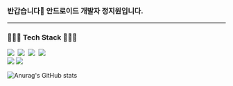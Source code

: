 
### 반갑습니다🙌 안드로이드 개발자 정지원입니다.</h3>
---
### 🧑🏻‍💻 Tech Stack 🧑🏻‍💻

<p align="left">
  <img src="https://img.shields.io/badge/Android-3DDC84?style=flat-square&logo=Android&logoColor=white"/></a>&nbsp 
  <img src="https://img.shields.io/badge/Kotlin-7F52FF?style=flat-square&logo=Kotlin&logoColor=white"/></a>&nbsp
  <img src="https://img.shields.io/badge/Firebase-FFCA28?style=flat-square&logo=Firebase&logoColor=white"/></a>&nbsp
  <img src="https://img.shields.io/badge/Java-FFCA28&logoColor=white"></a><br>
  <img src="https://img.shields.io/badge/Jetpack-FFCA28&logoColor=white"></a>
  <img src="https://img.shields.io/badge/Android Studio-FFCA28&logoColor=white"></a>
</p>

![Anurag's GitHub stats](https://github-readme-stats.vercel.app/api?username=jiwon2724&show_icons=true&theme=radical)


<!--
**jiwon2724/jiwon2724** is a ✨ _special_ ✨ repository because its `README.md` (this file) appears on your GitHub profile.

Here are some ideas to get you started:

- 🔭 I’m currently working on ...
- 🌱 I’m currently learning ...
- 👯 I’m looking to collaborate on ...
- 🤔 I’m looking for help with ...
- 💬 Ask me about ...
- 📫 How to reach me: ...
- 😄 Pronouns: ...
- ⚡ Fun fact: ...
-->
